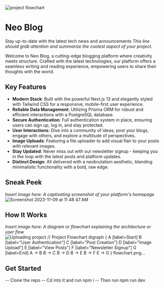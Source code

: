 ![project flowchart](https://github.com/RoshanDewmina/Next-Blog/assets/107935194/03ddc868-5bfb-4f3d-81e0-62449423efe0)
# Neo Blog

Stay up-to-date with the latest tech news and announcements
_This line should grab attention and summarize the coolest aspect of your project._

Welcome to Neo Blog, a cutting-edge blogging platform where creativity meets structure. Crafted with the latest technologies, our platform offers a seamless writing and reading experience, empowering users to share their thoughts with the world.

## Key Features

- **Modern Stack**: Built with the powerful Next.js 13 and elegantly styled with Tailwind CSS for a responsive, mobile-first user experience.
- **Reliable Data Management**: Utilizing Prisma ORM for robust and efficient interactions with a PostgreSQL database.
- **Secure Authentication**: Full authentication system in place, ensuring users can sign up, log in, and stay protected.
- **User Interactions**: Dive into a community of ideas; post your blogs, engage with others, and explore a multitude of perspectives.
- **Image Uploads**: Featuring a file uploader to add visual flair to your posts with relevant images.
- **Stay Updated**: Never miss out with our newsletter signup - keeping you in the loop with the latest posts and platform updates.
- **Distinct Design**: All delivered with a neobrutalism aesthetic, blending minimalistic functionality with a bold, raw edge.

## Sneak Peek
_Insert image here: A captivating screenshot of your platform's homepage_
![Screenshot 2023-11-09 at 11 48 47 AM](https://github.com/RoshanDewmina/Next-Blog/assets/107935194/aedafe87-cba0-45a5-87a3-1a53a52036e9)


## How It Works
_Insert image here: A diagram or flowchart explaining the architecture or user flow_![Uploading project // Project Flowchart
digraph {
	A [label=Start]
	B [label="User Authentication"]
	C [label="Post Creation"]
	D [label="Image Upload"]
	E [label="View Posts"]
	F [label="Newsletter Signup"]
	G [label=End]
	A -> B
	B -> C
	B -> D
	B -> E
	B -> F
	E -> G
}
flowchart.png…]()


## Get Started
-- Clone the repo
-- Cd into it and run npm i 
-- Then run npm run dev


